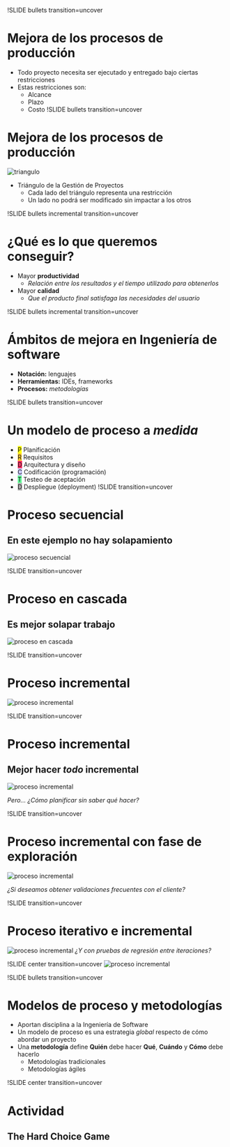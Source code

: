 !SLIDE bullets transition=uncover
# Mejora de los procesos de producción
* Todo proyecto necesita ser ejecutado y entregado bajo ciertas restricciones
* Estas restricciones son:
  * Alcance
  * Plazo
  * Costo
!SLIDE bullets transition=uncover
# Mejora de los procesos de producción
![triangulo](triangulo-gestion-proyectos.png)

* Triángulo de la Gestión de Proyectos
  * Cada lado del triángulo representa una restricción
  * Un lado no podrá ser modificado sin impactar a los otros

!SLIDE bullets incremental transition=uncover
# ¿Qué es lo que queremos conseguir?
* Mayor **productividad**
  * *Relación entre los resultados y el tiempo utilizado para obtenerlos*
* Mayor **calidad**
  * *Que el producto final satisfaga las necesidades del usuario*

!SLIDE bullets incremental transition=uncover
# Ámbitos de mejora en Ingeniería de software
* **Notación:** lenguajes
* **Herramientas:** IDEs, frameworks
* **Procesos:** *metodologías*

!SLIDE bullets transition=uncover
# Un modelo de proceso a *medida*
* <span class="letter_box" style="background-color: yellow">P</span> Planificación
* <span class="letter_box" style="background-color: #FFCC33">R</span> Requisitos
* <span class="letter_box" style="background-color: #FF3366">D</span>
  Arquitectura y diseño
* <span class="letter_box" style="background-color: #CCCCFF">C</span>
  Codificación (programación)
* <span class="letter_box" style="background-color: #66FF99">T</span> Testeo de
  aceptación
* <span class="letter_box" style="background-color: #B0B0B0">D</span> Despliegue
  (deployment)
!SLIDE transition=uncover
# Proceso secuencial
## En este ejemplo no hay solapamiento
![proceso secuencial](01-proceso-secuencial.png)

!SLIDE transition=uncover
# Proceso en cascada
## Es mejor solapar trabajo
![proceso en cascada](02-proceso-cascada.png)

!SLIDE transition=uncover
# Proceso incremental
![proceso incremental](03-proceso-incremental.png)

!SLIDE transition=uncover
# Proceso incremental 
## Mejor hacer *todo* incremental
![proceso incremental](04-proceso-incremental-completo.png)

*Pero... ¿Cómo planificar sin saber qué hacer?*

!SLIDE transition=uncover
# Proceso incremental con fase de exploración
![proceso incremental](05-proceso-incremental-exploracion.png)

*¿Si deseamos obtener validaciones frecuentes con el cliente?*

!SLIDE transition=uncover
# Proceso iterativo e incremental
![proceso incremental](06-proceso-iterativo-incremental.png)
*¿Y con pruebas de regresión entre iteraciones?*

!SLIDE center transition=uncover
![proceso incremental](07-proceso-iterativo-incremental-regresion.png)

!SLIDE bullets transition=uncover
# Modelos de proceso y metodologías
* Aportan disciplina a la Ingeniería de Software
* Un modelo de proceso es una estrategia *global* respecto de cómo
  abordar un proyecto
* Una **metodología** define **Quién** debe hacer **Qué**, **Cuándo** y **Cómo**
  debe hacerlo
  * Metodologías tradicionales
  * Metodologías ágiles

!SLIDE center transition=uncover
# Actividad
## The Hard Choice Game
